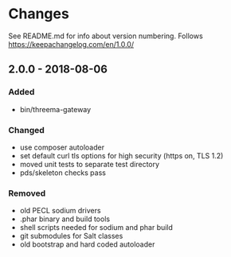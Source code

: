 # Changes

See README.md for info about version numbering. Follows https://keepachangelog.com/en/1.0.0/

## 2.0.0 - 2018-08-06
### Added
- bin/threema-gateway
### Changed
- use composer autoloader
- set default curl tls options for high security (https on, TLS 1.2)
- moved unit tests to separate test directory
- pds/skeleton checks pass 
### Removed
- old PECL sodium drivers
- .phar binary and build tools
- shell scripts needed for sodium and phar build
- git submodules for Salt classes 
- old bootstrap and hard coded autoloader 